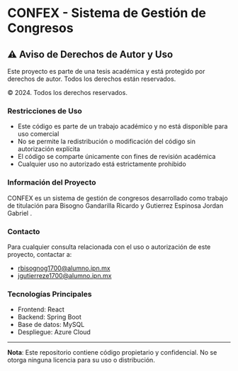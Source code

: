 # CONFEX - Sistema de Gestión de Congresos

## ⚠️ Aviso de Derechos de Autor y Uso

Este proyecto es parte de una tesis académica y está protegido por derechos de autor. Todos los derechos están reservados.

© 2024. Todos los derechos reservados.

### Restricciones de Uso

- Este código es parte de un trabajo académico y no está disponible para uso comercial
- No se permite la redistribución o modificación del código sin autorización explícita
- El código se comparte únicamente con fines de revisión académica
- Cualquier uso no autorizado está estrictamente prohibido

### Información del Proyecto

CONFEX es un sistema de gestión de congresos desarrollado como trabajo de titulación para Bisogno Gandarilla Ricardo y Gutierrez Espinosa Jordan Gabriel .

### Contacto

Para cualquier consulta relacionada con el uso o autorización de este proyecto, contactar a:
- rbisognog1700@alumno.ipn.mx
- jgutierreze1700@alumno.ipn.mx

### Tecnologías Principales

- Frontend: React
- Backend: Spring Boot
- Base de datos: MySQL
- Despliegue: Azure Cloud

---

**Nota**: Este repositorio contiene código propietario y confidencial. No se otorga ninguna licencia para su uso o distribución.
